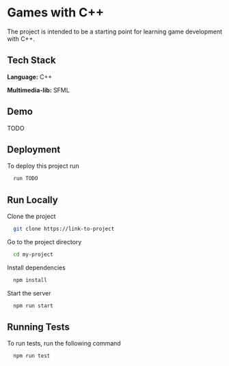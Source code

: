 # Games with C++

The project is intended to be a starting point for learning game development with C++.



## Tech Stack

**Language:** C++

**Multimedia-lib:** SFML


## Demo

TODO


## Deployment

To deploy this project run

```bash
  run TODO
```


## Run Locally

Clone the project

```bash
  git clone https://link-to-project
```

Go to the project directory

```bash
  cd my-project
```

Install dependencies

```bash
  npm install
```

Start the server

```bash
  npm run start
```


## Running Tests

To run tests, run the following command

```bash
  npm run test
```

